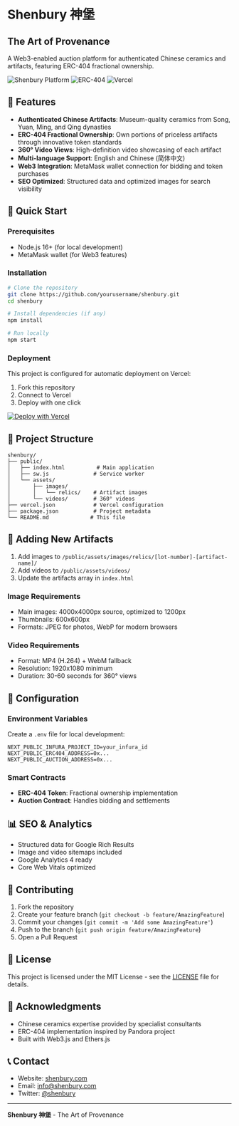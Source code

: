 # Shenbury 神堡
## The Art of Provenance

A Web3-enabled auction platform for authenticated Chinese ceramics and artifacts, featuring ERC-404 fractional ownership.

![Shenbury Platform](https://img.shields.io/badge/Platform-Live-brightgreen)
![ERC-404](https://img.shields.io/badge/ERC--404-Enabled-blue)
![Vercel](https://img.shields.io/badge/Deployed%20on-Vercel-black)

## 🏺 Features

- **Authenticated Chinese Artifacts**: Museum-quality ceramics from Song, Yuan, Ming, and Qing dynasties
- **ERC-404 Fractional Ownership**: Own portions of priceless artifacts through innovative token standards
- **360° Video Views**: High-definition video showcasing of each artifact
- **Multi-language Support**: English and Chinese (简体中文)
- **Web3 Integration**: MetaMask wallet connection for bidding and token purchases
- **SEO Optimized**: Structured data and optimized images for search visibility

## 🚀 Quick Start

### Prerequisites
- Node.js 16+ (for local development)
- MetaMask wallet (for Web3 features)

### Installation

```bash
# Clone the repository
git clone https://github.com/yourusername/shenbury.git
cd shenbury

# Install dependencies (if any)
npm install

# Run locally
npm start
```

### Deployment

This project is configured for automatic deployment on Vercel:

1. Fork this repository
2. Connect to Vercel
3. Deploy with one click

[![Deploy with Vercel](https://vercel.com/button)](https://vercel.com/new/clone?repository-url=https://github.com/yourusername/shenbury)

## 📁 Project Structure

```
shenbury/
├── public/
│   ├── index.html          # Main application
│   ├── sw.js              # Service worker
│   └── assets/
│       ├── images/
│       │   └── relics/    # Artifact images
│       └── videos/        # 360° videos
├── vercel.json            # Vercel configuration
├── package.json           # Project metadata
└── README.md             # This file
```

## 🎨 Adding New Artifacts

1. Add images to `/public/assets/images/relics/[lot-number]-[artifact-name]/`
2. Add videos to `/public/assets/videos/`
3. Update the artifacts array in `index.html`

### Image Requirements
- Main images: 4000x4000px source, optimized to 1200px
- Thumbnails: 600x600px
- Formats: JPEG for photos, WebP for modern browsers

### Video Requirements
- Format: MP4 (H.264) + WebM fallback
- Resolution: 1920x1080 minimum
- Duration: 30-60 seconds for 360° views

## 🔧 Configuration

### Environment Variables
Create a `.env` file for local development:

```env
NEXT_PUBLIC_INFURA_PROJECT_ID=your_infura_id
NEXT_PUBLIC_ERC404_ADDRESS=0x...
NEXT_PUBLIC_AUCTION_ADDRESS=0x...
```

### Smart Contracts
- **ERC-404 Token**: Fractional ownership implementation
- **Auction Contract**: Handles bidding and settlements

## 📊 SEO & Analytics

- Structured data for Google Rich Results
- Image and video sitemaps included
- Google Analytics 4 ready
- Core Web Vitals optimized

## 🤝 Contributing

1. Fork the repository
2. Create your feature branch (`git checkout -b feature/AmazingFeature`)
3. Commit your changes (`git commit -m 'Add some AmazingFeature'`)
4. Push to the branch (`git push origin feature/AmazingFeature`)
5. Open a Pull Request

## 📜 License

This project is licensed under the MIT License - see the [LICENSE](LICENSE) file for details.

## 🙏 Acknowledgments

- Chinese ceramics expertise provided by specialist consultants
- ERC-404 implementation inspired by Pandora project
- Built with Web3.js and Ethers.js

## 📞 Contact

- Website: [shenbury.com](https://shenbury.com)
- Email: info@shenbury.com
- Twitter: [@shenbury](https://twitter.com/shenbury)

---

**Shenbury 神堡** - The Art of Provenance
